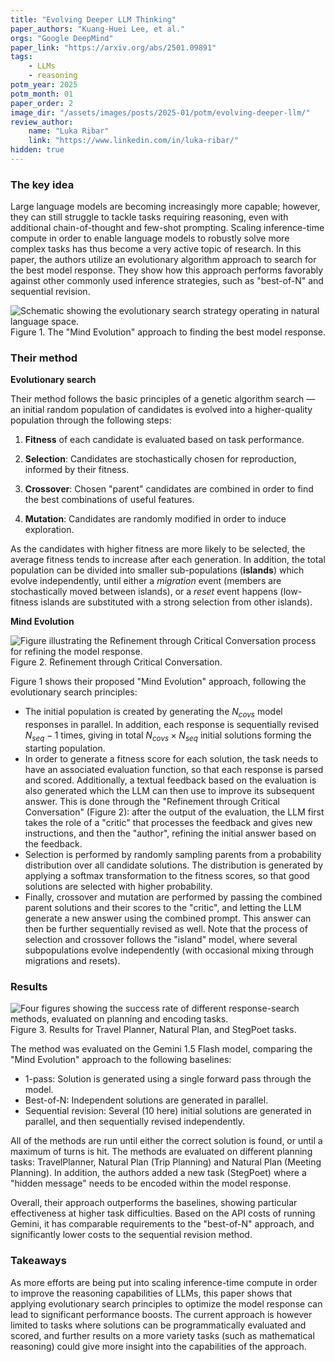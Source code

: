 ```yaml
---
title: "Evolving Deeper LLM Thinking"
paper_authors: "Kuang-Huei Lee, et al."
orgs: "Google DeepMind"
paper_link: "https://arxiv.org/abs/2501.09891"
tags:
    - LLMs
    - reasoning
potm_year: 2025
potm_month: 01
paper_order: 2
image_dir: "/assets/images/posts/2025-01/potm/evolving-deeper-llm/"
review_author:
    name: "Luka Ribar"
    link: "https://www.linkedin.com/in/luka-ribar/"
hidden: true
---
```


### The key idea

Large language models are becoming increasingly more capable; however, they can still struggle to tackle tasks requiring reasoning, even with additional chain-of-thought and few-shot prompting. Scaling inference-time compute in order to enable language models to robustly solve more complex tasks has thus become a very active topic of research. In this paper, the authors utilize an evolutionary algorithm approach to search for the best model response. They show how this approach performs favorably against other commonly used inference strategies, such as "best-of-N" and sequential revision.

<img src="{{ page.image_dir | append: 'fig-schematic.png' | relative_url }}" alt="Schematic showing the evolutionary search strategy operating in natural language space.">
<figcaption>Figure 1. The "Mind Evolution" approach to finding the best model response.</figcaption>

### Their method

**Evolutionary search**

Their method follows the basic principles of a genetic algorithm search — an initial random population of candidates is evolved into a higher-quality population through the following steps:

1) **Fitness** of each candidate is evaluated based on task performance.

2) **Selection**: Candidates are stochastically chosen for reproduction, informed by their fitness.

3) **Crossover**: Chosen "parent" candidates are combined in order to find the best combinations of useful features.

4) **Mutation**: Candidates are randomly modified in order to induce exploration.

As the candidates with higher fitness are more likely to be selected, the average fitness tends to increase after each generation. In addition, the total population can be divided into smaller sub-populations (**islands**) which evolve independently, until either a *migration* event (members are stochastically moved between islands), or a *reset* event happens (low-fitness islands are substituted with a strong selection from other islands).

**Mind Evolution**

<img src="{{ page.image_dir | append: 'fig-critical-conversation.png' | relative_url }}" class="constrained_img_large" alt="Figure illustrating the Refinement through Critical Conversation process for refining the model response.">
<figcaption>Figure 2. Refinement through Critical Conversation.</figcaption>

Figure 1 shows their proposed "Mind Evolution" approach, following the evolutionary search principles:
* The initial population is created by generating the $N_{covs}$ model responses in parallel. In addition, each response is sequentially revised $N_{seq} - 1$ times, giving in total $N_{covs} \times N_{seq}$ initial solutions forming the starting population.
* In order to generate a fitness score for each solution, the task needs to have an associated evaluation function, so that each response is parsed and scored. Additionally, a textual feedback based on the evaluation is also generated which the LLM can then use to improve its subsequent answer. This is done through the "Refinement through Critical Conversation" (Figure 2): after the output of the evaluation, the LLM first takes the role of a "critic" that processes the feedback and gives new instructions, and then the "author", refining the initial answer based on the feedback.
* Selection is performed by randomly sampling parents from a probability distribution over all candidate solutions. The distribution is generated by applying a softmax transformation to the fitness scores, so that good solutions are selected with higher probability.
* Finally, crossover and mutation are performed by passing the combined parent solutions and their scores to the "critic", and letting the LLM generate a new answer using the combined prompt. This answer can then be further sequentially revised as well. Note that the process of selection and crossover follows the "island" model, where several subpopulations evolve independently (with occasional mixing through migrations and resets). 

### Results

<img src="{{ page.image_dir | append: 'fig-results.png' | relative_url }}" alt="Four figures showing the success rate of different response-search methods, evaluated on planning and encoding tasks.">
<figcaption>Figure 3. Results for Travel Planner, Natural Plan, and StegPoet tasks.</figcaption>

The method was evaluated on the Gemini 1.5 Flash model, comparing the "Mind Evolution" approach to the following baselines:
* 1-pass: Solution is generated using a single forward pass through the model.
* Best-of-N: Independent solutions are generated in parallel.
* Sequential revision: Several (10 here) initial solutions are generated in parallel, and then sequentially revised independently.

All of the methods are run until either the correct solution is found, or until a maximum of turns is hit. The methods are evaluated on different planning tasks: TravelPlanner, Natural Plan (Trip Planning) and Natural Plan (Meeting Planning). In addition, the authors added a new task (StegPoet) where a "hidden message" needs to be encoded within the model response.

Overall, their approach outperforms the baselines, showing particular effectiveness at higher task difficulties. Based on the API costs of running Gemini, it has comparable requirements to the "best-of-N" approach, and significantly lower costs to the sequential revision method.

### Takeaways

As more efforts are being put into scaling inference-time compute in order to improve the reasoning capabilities of LLMs, this paper shows that applying evolutionary search principles to optimize the model response can lead to significant performance boosts. The current approach is however limited to tasks where solutions can be programmatically evaluated and scored, and further results on a more variety tasks (such as mathematical reasoning) could give more insight into the capabilities of the approach.
